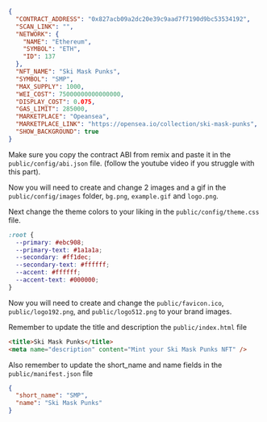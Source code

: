 
```json
{
  "CONTRACT_ADDRESS": "0x827acb09a2dc20e39c9aad7f7190d9bc53534192",
  "SCAN_LINK": "",
  "NETWORK": {
    "NAME": "Ethereum",
    "SYMBOL": "ETH",
    "ID": 137
  },
  "NFT_NAME": "Ski Mask Punks",
  "SYMBOL": "SMP",
  "MAX_SUPPLY": 1000,
  "WEI_COST": 75000000000000000,
  "DISPLAY_COST": 0.075,
  "GAS_LIMIT": 285000,
  "MARKETPLACE": "Opeansea",
  "MARKETPLACE_LINK": "https://opensea.io/collection/ski-mask-punks",
  "SHOW_BACKGROUND": true
}
```

Make sure you copy the contract ABI from remix and paste it in the `public/config/abi.json` file.
(follow the youtube video if you struggle with this part).

Now you will need to create and change 2 images and a gif in the `public/config/images` folder, `bg.png`, `example.gif` and `logo.png`.

Next change the theme colors to your liking in the `public/config/theme.css` file.

```css
:root {
  --primary: #ebc908;
  --primary-text: #1a1a1a;
  --secondary: #ff1dec;
  --secondary-text: #ffffff;
  --accent: #ffffff;
  --accent-text: #000000;
}
```

Now you will need to create and change the `public/favicon.ico`, `public/logo192.png`, and
`public/logo512.png` to your brand images.

Remember to update the title and description the `public/index.html` file

```html
<title>Ski Mask Punks</title>
<meta name="description" content="Mint your Ski Mask Punks NFT" />
```

Also remember to update the short_name and name fields in the `public/manifest.json` file

```json
{
  "short_name": "SMP",
  "name": "Ski Mask Punks"
}
```

